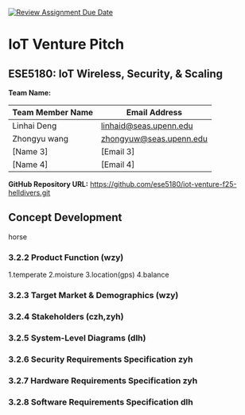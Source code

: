 [![Review Assignment Due Date](https://classroom.github.com/assets/deadline-readme-button-22041afd0340ce965d47ae6ef1cefeee28c7c493a6346c4f15d667ab976d596c.svg)](https://classroom.github.com/a/9GQ6o4cu)
# IoT Venture Pitch
## ESE5180: IoT Wireless, Security, & Scaling

**Team Name:** 

| Team Member Name |     Email Address     |
|------------------|-----------------------|
| Linhai Deng         | linhaid@seas.upenn.edu             |
| Zhongyu wang     |zhongyuw@seas.upenn.edu|
| [Name 3]         | [Email 3]             |
| [Name 4]         | [Email 4]             |

**GitHub Repository URL:** https://github.com/ese5180/iot-venture-f25-helldivers.git

## Concept Development 
horse

### 3.2.2 Product Function (wzy)

1.temperate
2.moisture
3.location(gps)
4.balance

### 3.2.3 Target Market & Demographics (wzy)

### 3.2.4 Stakeholders (czh,zyh)

### 3.2.5 System-Level Diagrams (dlh)

### 3.2.6 Security Requirements Specification zyh

### 3.2.7 Hardware Requirements Specification zyh


### 3.2.8 Software Requirements Specification dlh
